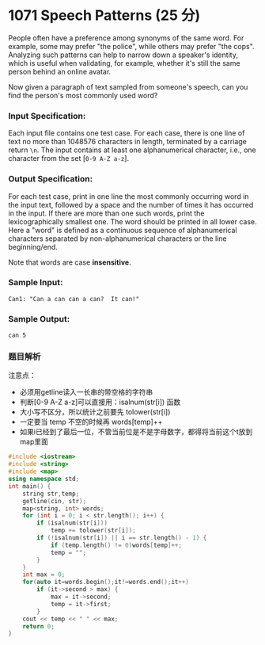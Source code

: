 # 1071 Speech Patterns (25 分)

People often have a preference among synonyms of the same word. For example, some may prefer "the police", while others may prefer "the cops". Analyzing such patterns can help to narrow down a speaker's identity, which is useful when validating, for example, whether it's still the same person behind an online avatar.

Now given a paragraph of text sampled from someone's speech, can you find the person's most commonly used word?

### Input Specification:

Each input file contains one test case. For each case, there is one line of text no more than 1048576 characters in length, terminated by a carriage return `\n`. The input contains at least one alphanumerical character, i.e., one character from the set \[`0-9 A-Z a-z`\].

### Output Specification:

For each test case, print in one line the most commonly occurring word in the input text, followed by a space and the number of times it has occurred in the input. If there are more than one such words, print the lexicographically smallest one. The word should be printed in all lower case. Here a "word" is defined as a continuous sequence of alphanumerical characters separated by non-alphanumerical characters or the line beginning/end.

Note that words are case **insensitive**.

### Sample Input:

    Can1: "Can a can can a can?  It can!"
    

### Sample Output:

    can 5

### 题目解析

注意点：

- 必须用getline读入一长串的带空格的字符串
- 判断[0-9 A-Z a-z]可以直接用：isalnum(str[i]) 函数
- 大小写不区分，所以统计之前要先 tolower(str[i])
- 一定要当 temp 不空的时候再 words[temp]++
- 如果i已经到了最后一位，不管当前位是不是字母数字，都得将当前这个t放到map里面

```C++
#include <iostream>
#include <string>
#include <map>
using namespace std;
int main() {
	string str,temp;
	getline(cin, str);
	map<string, int> words;
	for (int i = 0; i < str.length(); i++) {
		if (isalnum(str[i]))
			temp += tolower(str[i]);
		if (!isalnum(str[i]) || i == str.length() - 1) {
			if (temp.length() != 0)words[temp]++;
			temp = "";
		}
	}
	int max = 0;
	for(auto it=words.begin();it!=words.end();it++)
		if (it->second > max) {
			max = it->second;
			temp = it->first;
		}
	cout << temp << " " << max;
	return 0;
}
```